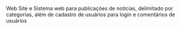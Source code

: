 Web Site e Sistema web para publicações de notícias, delimitado por categorias, além de cadastro de usuários para login e comentários de usuários